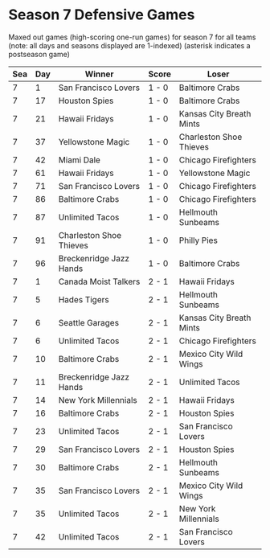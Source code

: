 # Season 7 Defensive Games



Maxed out games (high-scoring one-run games) for season 7 for all teams (note: all days and seasons displayed are 1-indexed) (asterisk indicates a postseason game)


| Sea | Day | Winner | Score | Loser | 
| ------ |------ |------ |------ |------ |
| 7 | 1 | San Francisco Lovers | 1 - 0 | Baltimore Crabs | 
| 7 | 17 | Houston Spies | 1 - 0 | Baltimore Crabs | 
| 7 | 21 | Hawaii Fridays | 1 - 0 | Kansas City Breath Mints | 
| 7 | 37 | Yellowstone Magic | 1 - 0 | Charleston Shoe Thieves | 
| 7 | 42 | Miami Dale | 1 - 0 | Chicago Firefighters | 
| 7 | 61 | Hawaii Fridays | 1 - 0 | Yellowstone Magic | 
| 7 | 71 | San Francisco Lovers | 1 - 0 | Chicago Firefighters | 
| 7 | 86 | Baltimore Crabs | 1 - 0 | Chicago Firefighters | 
| 7 | 87 | Unlimited Tacos | 1 - 0 | Hellmouth Sunbeams | 
| 7 | 91 | Charleston Shoe Thieves | 1 - 0 | Philly Pies | 
| 7 | 96 | Breckenridge Jazz Hands | 1 - 0 | Baltimore Crabs | 
| 7 | 1 | Canada Moist Talkers | 2 - 1 | Hawaii Fridays | 
| 7 | 5 | Hades Tigers | 2 - 1 | Hellmouth Sunbeams | 
| 7 | 6 | Seattle Garages | 2 - 1 | Kansas City Breath Mints | 
| 7 | 6 | Unlimited Tacos | 2 - 1 | Chicago Firefighters | 
| 7 | 10 | Baltimore Crabs | 2 - 1 | Mexico City Wild Wings | 
| 7 | 11 | Breckenridge Jazz Hands | 2 - 1 | Unlimited Tacos | 
| 7 | 14 | New York Millennials | 2 - 1 | Hawaii Fridays | 
| 7 | 16 | Baltimore Crabs | 2 - 1 | Houston Spies | 
| 7 | 23 | Unlimited Tacos | 2 - 1 | San Francisco Lovers | 
| 7 | 29 | San Francisco Lovers | 2 - 1 | Houston Spies | 
| 7 | 30 | Baltimore Crabs | 2 - 1 | Hellmouth Sunbeams | 
| 7 | 35 | San Francisco Lovers | 2 - 1 | Mexico City Wild Wings | 
| 7 | 35 | Unlimited Tacos | 2 - 1 | New York Millennials | 
| 7 | 42 | Unlimited Tacos | 2 - 1 | San Francisco Lovers | 


